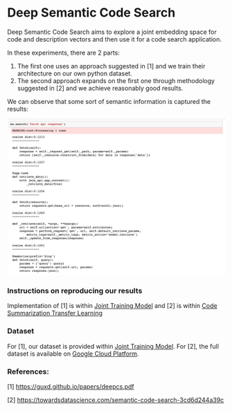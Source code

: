# Deep Semantic Code Search
Deep Semantic Code Search aims to explore a joint embedding space for code and description vectors and then use it for a code search application. 


In these experiments, there are 2 parts:

1. The first one uses an approach suggested in [1] and we train their architecture on our own python dataset.
2. The second approach expands on the first one through methodology suggested in [2] and we achieve reasonably good results.

We can observe that some sort of semantic information is captured the results:

![Query Results](screenshot.png) 


### Instructions on reproducing our results

Implementation of [1] is within [Joint Training Model](pytorch_model) and [2] is within [Code Summarization Transfer Learning](code_summarization_transfer_learning)

### Dataset

For [1], our dataset is provided within [Joint Training Model](pytorch_model).
For [2], the full dataset is available on [Google Cloud Platform](http://storage.googleapis.com/deep-code-search-models/). 

### References:

[1] https://guxd.github.io/papers/deepcs.pdf

[2] https://towardsdatascience.com/semantic-code-search-3cd6d244a39c